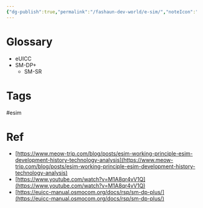 ```yaml
---
{"dg-publish":true,"permalink":"/fashaun-dev-world/e-sim/","noteIcon":""}
---
```


# Glossary

- eUICC
- SM-DP+
    - SM-SR

# Tags

#esim

# Ref

- [https://www.meow-trip.com/blog/posts/esim-working-principle-esim-development-history-technology-analysis](https://www.meow-trip.com/blog/posts/esim-working-principle-esim-development-history-technology-analysis)
- [https://www.youtube.com/watch?v=M1A8qr4vV1Q](https://www.youtube.com/watch?v=M1A8qr4vV1Q)
- [https://euicc-manual.osmocom.org/docs/rsp/sm-dp-plus/](https://euicc-manual.osmocom.org/docs/rsp/sm-dp-plus/)